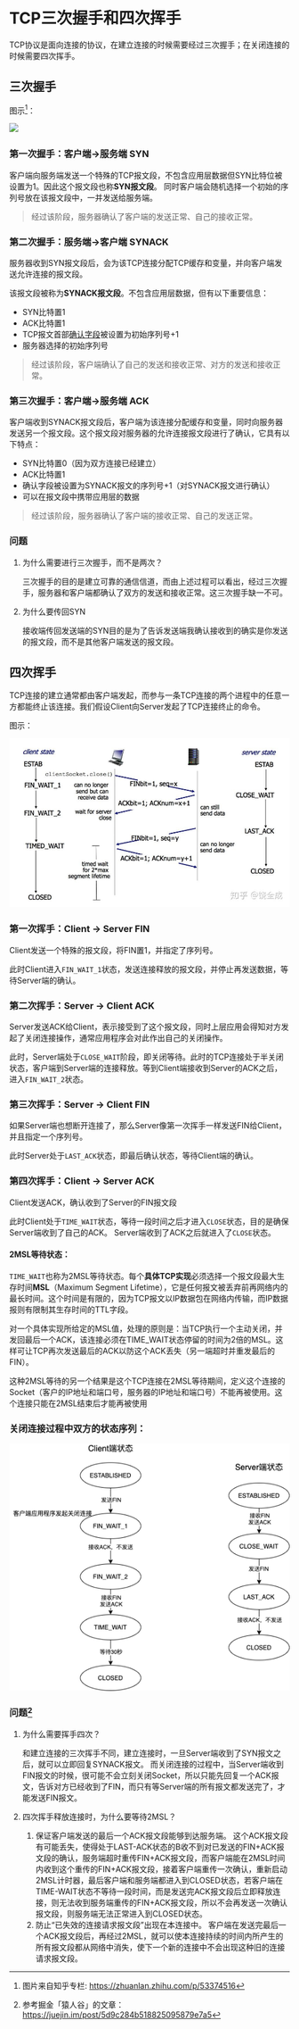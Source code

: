 # TCP三次握手和四次挥手

TCP协议是面向连接的协议，在建立连接的时候需要经过三次握手；在关闭连接的时候需要四次挥手。

## 三次握手

图示[^pic1]：
[^pic1]: 图片来自知乎专栏: https://zhuanlan.zhihu.com/p/53374516

![](http://img.longzhuang.top/20200717154106.jpg)

### 第一次握手：客户端->服务端 SYN

客户端向服务端发送一个特殊的TCP报文段，不包含应用层数据但SYN比特位被设置为1。因此这个报文段也称**SYN报文段**。
同时客户端会随机选择一个初始的序列号放在该报文段中，一并发送给服务端。

> 经过该阶段，服务器确认了客户端的发送正常、自己的接收正常。

### 第二次握手：服务端->客户端 SYNACK

服务器收到SYN报文段后，会为该TCP连接分配TCP缓存和变量，并向客户端发送允许连接的报文段。

该报文段被称为**SYNACK报文段**。不包含应用层数据，但有以下重要信息：
- SYN比特置1
- ACK比特置1
- TCP报文首部<u>确认字段</u>被设置为初始序列号+1
- 服务器选择的初始序列号

> 经过该阶段，客户端确认了自己的发送和接收正常、对方的发送和接收正常。

### 第三次握手：客户端->服务端 ACK

客户端收到SYNACK报文段后，客户端为该连接分配缓存和变量，同时向服务器发送另一个报文段。这个报文段对服务器的允许连接报文段进行了确认，它具有以下特点：
- SYN比特置0（因为双方连接已经建立）
- ACK比特置1
- 确认字段被设置为SYNACK报文的序列号+1（对SYNACK报文进行确认）
- 可以在报文段中携带应用层的数据

> 经过该阶段，服务器确认了客户端的接收正常、自己的发送正常。

### 问题

1. 为什么需要进行三次握手，而不是两次？

    三次握手的目的是建立可靠的通信信道，而由上述过程可以看出，经过三次握手，服务器和客户端都确认了双方的发送和接收正常。这三次握手缺一不可。

2. 为什么要传回SYN

    接收端传回发送端的SYN目的是为了告诉发送端我确认接收到的确实是你发送的报文段，而不是其他客户端发送的报文段。

## 四次挥手

TCP连接的建立通常都由客户端发起，而参与一条TCP连接的两个进程中的任意一方都能终止该连接。我们假设Client向Server发起了TCP连接终止的命令。

图示：


![](media/15929895207430/15929921043911.jpg)

### 第一次挥手：Client -> Server FIN

Client发送一个特殊的报文段，将FIN置1，并指定了序列号。

此时Client进入`FIN_WAIT_1`状态，发送连接释放的报文段，并停止再发送数据，等待Server端的确认。

### 第二次挥手：Server -> Client ACK

Server发送ACK给Client，表示接受到了这个报文段，同时上层应用会得知对方发起了关闭连接操作，通常应用程序会对此作出自己的关闭操作。

此时，Server端处于`CLOSE_WAIT`阶段，即关闭等待。此时的TCP连接处于半关闭状态，客户端到Server端的连接释放。等到Client端接收到Server的ACK之后，进入`FIN_WAIT_2`状态。

### 第三次挥手：Server -> Client FIN

如果Server端也想断开连接了，那么Server像第一次挥手一样发送FIN给Client，并且指定一个序列号。

此时Server处于`LAST_ACK`状态，即最后确认状态，等待Client端的确认。

### 第四次挥手：Client -> Server ACK

Client发送ACK，确认收到了Server的FIN报文段

此时Client处于`TIME_WAIT`状态，等待一段时间之后才进入`CLOSE`状态，目的是确保Server端收到了自己的ACK。
Server端收到了ACK之后就进入了`CLOSE`状态。

#### 2MSL等待状态：

`TIME_WAIT`也称为2MSL等待状态。每个**具体TCP实现**必须选择一个报文段最大生存时间**MSL**（Maximum Segment Lifetime），它是任何报文被丢弃前再网络内的最长时间。这个时间是有限的，因为TCP报文以IP数据包在网络内传输，而IP数据报则有限制其生存时间的TTL字段。

对一个具体实现所给定的MSL值，处理的原则是：当TCP执行一个主动关闭，并发回最后一个ACK，该连接必须在TIME_WAIT状态停留的时间为2倍的MSL。这样可让TCP再次发送最后的ACK以防这个ACK丢失（另一端超时并重发最后的FIN）。

这种2MSL等待的另一个结果是这个TCP连接在2MSL等待期间，定义这个连接的Socket（客户的IP地址和端口号，服务器的IP地址和端口号）不能再被使用。这个连接只能在2MSL结束后才能再被使用

### 关闭连接过程中双方的状态序列：

![四次挥手](media/15929895207430/%E5%9B%9B%E6%AC%A1%E6%8C%A5%E6%89%8B.png)

### 问题[^ref]

[^ref]: 参考掘金「猿人谷」的文章：https://juejin.im/post/5d9c284b518825095879e7a5

1. 为什么需要挥手四次？

    和建立连接的三次挥手不同，建立连接时，一旦Server端收到了SYN报文之后，就可以立即回复SYNACK报文。
    而关闭连接的过程中，当Server端收到FIN报文的时候，很可能不会立刻关闭Socket，所以只能先回复一个ACK报文，告诉对方已经收到了FIN，而只有等Server端的所有报文都发送完了，才能发送FIN报文。

1. 四次挥手释放连接时，为什么要等待2MSL？

    1. 保证客户端发送的最后一个ACK报文段能够到达服务端。
    这个ACK报文段有可能丢失，使得处于LAST-ACK状态的B收不到对已发送的FIN+ACK报文段的确认，服务端超时重传FIN+ACK报文段，而客户端能在2MSL时间内收到这个重传的FIN+ACK报文段，接着客户端重传一次确认，重新启动2MSL计时器，最后客户端和服务端都进入到CLOSED状态，若客户端在TIME-WAIT状态不等待一段时间，而是发送完ACK报文段后立即释放连接，则无法收到服务端重传的FIN+ACK报文段，所以不会再发送一次确认报文段，则服务端无法正常进入到CLOSED状态。
    2. 防止“已失效的连接请求报文段”出现在本连接中。
    客户端在发送完最后一个ACK报文段后，再经过2MSL，就可以使本连接持续的时间内所产生的所有报文段都从网络中消失，使下一个新的连接中不会出现这种旧的连接请求报文段。
